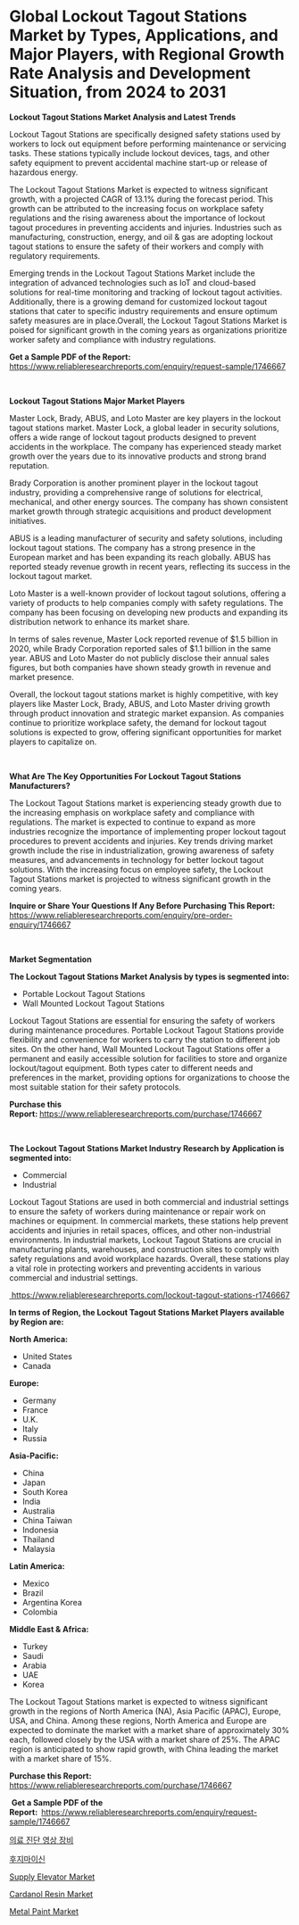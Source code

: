 <p><h1>Global Lockout Tagout Stations Market by Types, Applications, and Major Players, with Regional Growth Rate Analysis and Development Situation, from 2024 to 2031</h1></p><p><strong>Lockout Tagout Stations Market Analysis and Latest Trends</strong></p>
<p><p>Lockout Tagout Stations are specifically designed safety stations used by workers to lock out equipment before performing maintenance or servicing tasks. These stations typically include lockout devices, tags, and other safety equipment to prevent accidental machine start-up or release of hazardous energy.</p><p>The Lockout Tagout Stations Market is expected to witness significant growth, with a projected CAGR of 13.1% during the forecast period. This growth can be attributed to the increasing focus on workplace safety regulations and the rising awareness about the importance of lockout tagout procedures in preventing accidents and injuries. Industries such as manufacturing, construction, energy, and oil & gas are adopting lockout tagout stations to ensure the safety of their workers and comply with regulatory requirements.</p><p>Emerging trends in the Lockout Tagout Stations Market include the integration of advanced technologies such as IoT and cloud-based solutions for real-time monitoring and tracking of lockout tagout activities. Additionally, there is a growing demand for customized lockout tagout stations that cater to specific industry requirements and ensure optimum safety measures are in place.Overall, the Lockout Tagout Stations Market is poised for significant growth in the coming years as organizations prioritize worker safety and compliance with industry regulations.</p></p>
<p><strong>Get a Sample PDF of the Report:&nbsp;</strong> <a href="https://www.reliableresearchreports.com/enquiry/request-sample/1746667">https://www.reliableresearchreports.com/enquiry/request-sample/1746667</a></p>
<p>&nbsp;</p>
<p><strong>Lockout Tagout Stations Major Market Players</strong></p>
<p><p>Master Lock, Brady, ABUS, and Loto Master are key players in the lockout tagout stations market. Master Lock, a global leader in security solutions, offers a wide range of lockout tagout products designed to prevent accidents in the workplace. The company has experienced steady market growth over the years due to its innovative products and strong brand reputation.</p><p>Brady Corporation is another prominent player in the lockout tagout industry, providing a comprehensive range of solutions for electrical, mechanical, and other energy sources. The company has shown consistent market growth through strategic acquisitions and product development initiatives.</p><p>ABUS is a leading manufacturer of security and safety solutions, including lockout tagout stations. The company has a strong presence in the European market and has been expanding its reach globally. ABUS has reported steady revenue growth in recent years, reflecting its success in the lockout tagout market.</p><p>Loto Master is a well-known provider of lockout tagout solutions, offering a variety of products to help companies comply with safety regulations. The company has been focusing on developing new products and expanding its distribution network to enhance its market share.</p><p>In terms of sales revenue, Master Lock reported revenue of $1.5 billion in 2020, while Brady Corporation reported sales of $1.1 billion in the same year. ABUS and Loto Master do not publicly disclose their annual sales figures, but both companies have shown steady growth in revenue and market presence.</p><p>Overall, the lockout tagout stations market is highly competitive, with key players like Master Lock, Brady, ABUS, and Loto Master driving growth through product innovation and strategic market expansion. As companies continue to prioritize workplace safety, the demand for lockout tagout solutions is expected to grow, offering significant opportunities for market players to capitalize on.</p></p>
<p>&nbsp;</p>
<p><strong>What Are The Key Opportunities For Lockout Tagout Stations Manufacturers?</strong></p>
<p><p>The Lockout Tagout Stations market is experiencing steady growth due to the increasing emphasis on workplace safety and compliance with regulations. The market is expected to continue to expand as more industries recognize the importance of implementing proper lockout tagout procedures to prevent accidents and injuries. Key trends driving market growth include the rise in industrialization, growing awareness of safety measures, and advancements in technology for better lockout tagout solutions. With the increasing focus on employee safety, the Lockout Tagout Stations market is projected to witness significant growth in the coming years.</p></p>
<p><strong>Inquire or Share Your Questions If Any Before Purchasing This Report:</strong> <a href="https://www.reliableresearchreports.com/enquiry/pre-order-enquiry/1746667">https://www.reliableresearchreports.com/enquiry/pre-order-enquiry/1746667</a></p>
<p>&nbsp;</p>
<p><strong>Market Segmentation</strong></p>
<p><strong>The Lockout Tagout Stations Market Analysis by types is segmented into:</strong></p>
<p><ul><li>Portable Lockout Tagout Stations</li><li>Wall Mounted Lockout Tagout Stations</li></ul></p>
<p><p>Lockout Tagout Stations are essential for ensuring the safety of workers during maintenance procedures. Portable Lockout Tagout Stations provide flexibility and convenience for workers to carry the station to different job sites. On the other hand, Wall Mounted Lockout Tagout Stations offer a permanent and easily accessible solution for facilities to store and organize lockout/tagout equipment. Both types cater to different needs and preferences in the market, providing options for organizations to choose the most suitable station for their safety protocols.</p></p>
<p><strong>Purchase this Report:&nbsp;</strong><a href="https://www.reliableresearchreports.com/purchase/1746667">https://www.reliableresearchreports.com/purchase/1746667</a></p>
<p>&nbsp;</p>
<p><strong>The Lockout Tagout Stations Market Industry Research by Application is segmented into:</strong></p>
<p><ul><li>Commercial</li><li>Industrial</li></ul></p>
<p><p>Lockout Tagout Stations are used in both commercial and industrial settings to ensure the safety of workers during maintenance or repair work on machines or equipment. In commercial markets, these stations help prevent accidents and injuries in retail spaces, offices, and other non-industrial environments. In industrial markets, Lockout Tagout Stations are crucial in manufacturing plants, warehouses, and construction sites to comply with safety regulations and avoid workplace hazards. Overall, these stations play a vital role in protecting workers and preventing accidents in various commercial and industrial settings.</p></p>
<p><a href="https://www.reliableresearchreports.com/lockout-tagout-stations-r1746667">&nbsp;https://www.reliableresearchreports.com/lockout-tagout-stations-r1746667</a></p>
<p><strong>In terms of Region, the Lockout Tagout Stations Market Players available by Region are:</strong></p>
<p>
    <p> <strong> North America: </strong>
        <ul>
            <li>United States</li>
            <li>Canada</li>
        </ul>
        </p> 
    <p> <strong> Europe: </strong>
        <ul>
            <li>Germany</li>
            <li>France</li>
            <li>U.K.</li>
            <li>Italy</li>
            <li>Russia</li>
        </ul>
        </p> 
    <p> <strong> Asia-Pacific: </strong>
        <ul>
            <li>China</li>
            <li>Japan</li>
            <li>South Korea</li>
            <li>India</li>
            <li>Australia</li>
            <li>China Taiwan</li>
            <li>Indonesia</li>
            <li>Thailand</li>
            <li>Malaysia</li>
        </ul>
        </p> 
    <p> <strong> Latin America: </strong>
        <ul>
            <li>Mexico</li>
            <li>Brazil</li>
            <li>Argentina Korea</li>
            <li>Colombia</li>
        </ul>
        </p> 
    <p> <strong> Middle East & Africa: </strong>
        <ul>
            <li>Turkey</li>
            <li>Saudi</li>
            <li>Arabia</li>
            <li>UAE</li>
            <li>Korea</li>
        </ul>
    </p>
    </p>
<p><p>The Lockout Tagout Stations market is expected to witness significant growth in the regions of North America (NA), Asia Pacific (APAC), Europe, USA, and China. Among these regions, North America and Europe are expected to dominate the market with a market share of approximately 30% each, followed closely by the USA with a market share of 25%. The APAC region is anticipated to show rapid growth, with China leading the market with a market share of 15%.</p></p>
<p><strong>Purchase this Report: </strong><a href="https://www.reliableresearchreports.com/purchase/1746667">https://www.reliableresearchreports.com/purchase/1746667</a></p>
<p>&nbsp;<strong>Get a Sample PDF of the Report:&nbsp;&nbsp;</strong><a href="https://www.reliableresearchreports.com/enquiry/request-sample/1746667">https://www.reliableresearchreports.com/enquiry/request-sample/1746667</a></p>
<p><strong></strong></p>
<p><p><a href="https://github.com/hzumrdvas204296/Market-Research-Report-List-1/blob/main/380731827574.md">의료 진단 영상 장비</a></p><p><a href="https://github.com/PhilToryphy7876567/Market-Research-Report-List-1/blob/main/978785227575.md">후지마이신</a></p><p><a href="https://github.com/pizolina/Market-Research-Report-List-4/blob/main/supply-elevator-market.md">Supply Elevator Market</a></p><p><a href="https://issuu.com/reportprime-2/docs/cardanol-resin-market-size-2030.pptx">Cardanol Resin Market</a></p><p><a href="https://issuu.com/reportprime-2/docs/metal-paint-market-size-2030.pptx">Metal Paint Market</a></p></p>